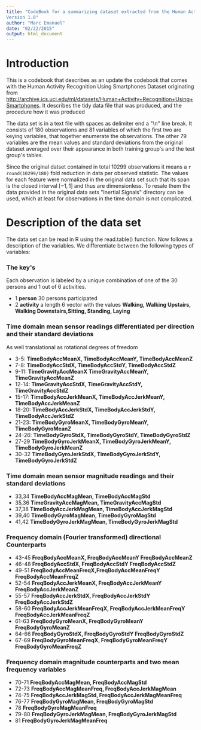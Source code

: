 ```yaml
---
title: "CodeBook for a summarizing dataset extracted from the Human Activity Recognition Using Smartphones Dataset
Version 1.0"
author: "Marc Emanuel"
date: "02/22/2015"
output: html_document
---
```


# Introduction
This is a codebook that describes as an update the codebook that comes with the Human Activity Recognition Using Smartphones Dataset originating from http://archive.ics.uci.edu/ml/datasets/Human+Activity+Recognition+Using+Smartphones. 
It describes the tidy data file that was produced, and the procedure how it was produced 


The data set is in a text file with spaces as delimiter end a "\\n" line break. It consists of 180 observations and 81 variables of which the first two are keying variables, that together enumerate the observations. The other 79 variables are the mean values and standard deviations from the original dataset averaged over their appearance in both training group's and the test group's tables.   

Since the original datset contained in total 10299 observations it means a  `r round(10299/180)` fold reduction in data per observed statistic. The values for each feature were normalized in the original data set such that its span is the closed interval $[-1,1]$ and thus are dimensionless. To resale them the data provided in the original data sets "Inertial Signals" directory can be used, which at least for observations in the time domain is not complicated.

# Description of the data set
The data set can be read in R using the read.table() function. Now follows a description of the variables. We differentiate between the following types of variables:

### The key's
Each observation is labeled by a unique combination of one of the 30 persons and 1 out of 6 activities.  

- 1 **person** 30 persons participated    
- 2 **activity** a length 6 vector with the values **Walking, Walking Upstairs, Walking Downstairs,Sitting, Standing, Laying**           

### Time domain mean sensor readings differentiated per direction and their standard deviations

As well translational as rotational degrees of freedom

- 3-5:	**TimeBodyAccMeanX,  TimeBodyAccMeanY,  TimeBodyAccMeanZ**   
- 7-8:	**TimeBodyAccStdX,   TimeBodyAccStdY,   TimeBodyAccStdZ**  
- 9-11:	**TimeGravityAccMeanX TimeGravityAccMeanY, TimeGravityAccMeanZ**  
- 12-14:	**TimeGravityAccStdX, TimeGravityAccStdY, TimeGravityAccStdZ**  
- 15-17:	**TimeBodyAccJerkMeanX, TimeBodyAccJerkMeanY,  TimeBodyAccJerkMeanZ**  
- 18-20:	**TimeBodyAccJerkStdX, TimeBodyAccJerkStdY, TimeBodyAccJerkStdZ**
- 21-23:	**TimeBodyGyroMeanX, TimeBodyGyroMeanY, TimeBodyGyroMeanZ**
- 24-26:	**TimeBodyGyroStdX, TimeBodyGyroStdY, TimeBodyGyroStdZ**
- 27-29	**TimeBodyGyroJerkMeanX,	TimeBodyGyroJerkMeanY,	TimeBodyGyroJerkMeanZ**
- 30-32	**TimeBodyGyroJerkStdX,	TimeBodyGyroJerkStdY, TimeBodyGyroJerkStdZ**

### Time domain mean sensor magnitude readings and their standard deviations

- 33,34	**TimeBodyAccMagMean,	TimeBodyAccMagStd**	
- 35,36 **TimeGravityAccMagMean,  TimeGravityAccMagStd**
- 37,38	**TimeBodyAccJerkMagMean,  TimeBodyAccJerkMagStd**
- 39,40	**TimeBodyGyroMagMean,     TimeBodyGyroMagStd**
- 41,42	**TimeBodyGyroJerkMagMean,  TimeBodyGyroJerkMagStd**  

### Frequency domain (Fourier transformed) directional Counterparts  

- 43-45	**FreqBodyAccMeanX, FreqBodyAccMeanY FreqBodyAccMeanZ**
- 46-48	**FreqBodyAccStdX,	FreqBodyAccStdY	FreqBodyAccStdZ**
- 49-51	**FreqBodyAccMeanFreqX,FreqBodyAccMeanFreqY FreqBodyAccMeanFreqZ**
- 52-54	**FreqBodyAccJerkMeanX, FreqBodyAccJerkMeanY FreqBodyAccJerkMeanZ**
- 55-57	**FreqBodyAccJerkStdX, FreqBodyAccJerkStdY FreqBodyAccJerkStdZ**
- 58-60	**FreqBodyAccJerkMeanFreqX, FreqBodyAccJerkMeanFreqY FreqBodyAccJerkMeanFreqZ**
- 61-63	**FreqBodyGyroMeanX, FreqBodyGyroMeanY FreqBodyGyroMeanZ**
- 64-66	**FreqBodyGyroStdX, FreqBodyGyroStdY FreqBodyGyroStdZ**
- 67-69	**FreqBodyGyroMeanFreqX, FreqBodyGyroMeanFreqY FreqBodyGyroMeanFreqZ**

### Frequency domain magnitude counterparts and two mean frequency variables

- 70-71	**FreqBodyAccMagMean, FreqBodyAccMagStd**
- 72-73	**FreqBodyAccMagMeanFreq, FreqBodyAccJerkMagMean**
- 74-75	**FreqBodyAccJerkMagStd, FreqBodyAccJerkMagMeanFreq**
- 76-77	**FreqBodyGyroMagMean, FreqBodyGyroMagStd**
- 78	**FreqBodyGyroMagMeanFreq**
- 79-80	**FreqBodyGyroJerkMagMean, FreqBodyGyroJerkMagStd**
- 81	**FreqBodyGyroJerkMagMeanFreq**

